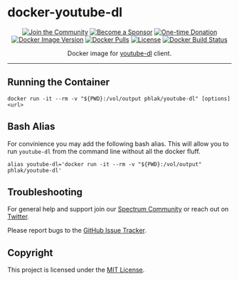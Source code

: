 docker-youtube-dl
=================

<p align="center">
    <a href="https://github.com/PHLAK/docker-youtube-dl/discussions"><img src="https://img.shields.io/badge/Join_the-Community-7b16ff.svg?style=for-the-badge" alt="Join the Community"></a>
    <a href="https://github.com/users/PHLAK/sponsorship"><img src="https://img.shields.io/badge/Become_a-Sponsor-cc4195.svg?style=for-the-badge" alt="Become a Sponsor"></a>
    <a href="https://paypal.me/ChrisKankiewicz"><img src="https://img.shields.io/badge/Make_a-Donation-006bb6.svg?style=for-the-badge" alt="One-time Donation"></a>
    <br>
    <a href="https://hub.docker.com/repository/docker/phlak/youtube-dl/tags"><img alt="Docker Image Version" src="https://img.shields.io/docker/v/phlak/youtube-dl?style=flat-square&sort=semver"></a>
    <a href="https://hub.docker.com/repository/docker/phlak/youtube-dl"><img alt="Docker Pulls" src="https://img.shields.io/docker/pulls/phlak/youtube-dl?style=flat-square"></a>
    <a href="https://github.com/PHLAK/docker-youtube-dl/blob/master/LICENSE"><img src="https://img.shields.io/github/license/PHLAK/docker-youtube-dl?style=flat-square" alt="License"></a>
    <a href="https://hub.docker.com/repository/docker/phlak/youtube-dl/builds"><img alt="Docker Build Status" src="https://img.shields.io/docker/build/phlak/youtube-dl?style=flat-square"></a>
</p>

<p align="center">
    Docker image for <a href="https://ytdl-org.github.io/youtube-dl/">youtube-dl</a> client.
</p>

---

Running the Container
---------------------

    docker run -it --rm -v "${PWD}:/vol/output phlak/youtube-dl" [options] <url>

Bash Alias
----------

For convinience you may add the following bash alias. This will allow you to run
`youtube-dl` from the command line without all the docker fluff.

    alias youtube-dl='docker run -it --rm -v "${PWD}:/vol/output" phlak/youtube-dl'

Troubleshooting
---------------

For general help and support join our [Spectrum Community](https://spectrum.chat/phlaknet) or reach out on [Twitter](https://twitter.com/PHLAK).

Please report bugs to the [GitHub Issue Tracker](https://github.com/PHLAK/docker-youtube-dl/issues).

Copyright
---------

This project is licensed under the [MIT License](https://github.com/PHLAK/docker-youtube-dl/blob/master/LICENSE).
